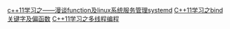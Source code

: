 
[c++11学习之——漫谈function及linux系统服务管理systemd](http://note.youdao.com/noteshare?id=e1e0cccbd245a8b961e59d04508e43c0&sub=07A2A786C6E34B608C93A8CF0404EA75)
[C++11学习之bind关键字及偏函数](http://note.youdao.com/noteshare?id=a9b50f166a6a8483c97419677d0b3845&sub=5427F359A6164A9FB264EC220961D715)
[C++11学习之多线程编程](http://note.youdao.com/noteshare?id=48778a55497e25dd6f2928803f0b7575&sub=4E8BE23D17AA47D19AFC533954AE652F)
